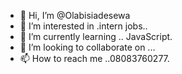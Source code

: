 - 👋 Hi, I’m @Olabisiadesewa
- 👀 I’m interested in .intern jobs..
- 🌱 I’m currently learning .. JavaScript.
- 💞️ I’m looking to collaborate on ...
- 📫 How to reach me ..08083760277.

<!---
Olabisiadesewa/Olabisiadesewa is a ✨ special ✨ repository because its `README.md` (this file) appears on your GitHub profile.
You can click the Preview link to take a look at your changes.
--->
